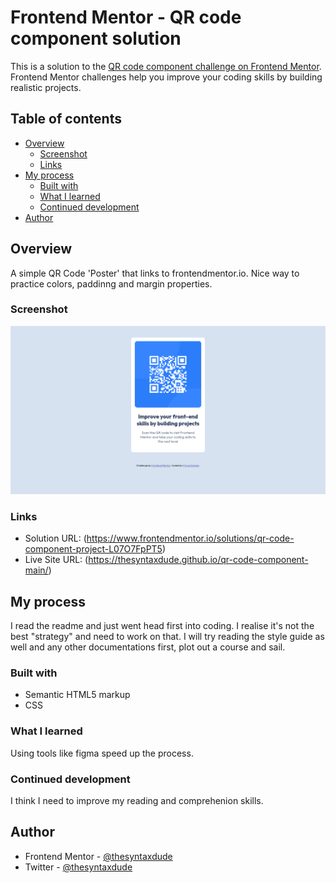 # Frontend Mentor - QR code component solution

This is a solution to the
[QR code component challenge on Frontend Mentor](https://www.frontendmentor.io/challenges/qr-code-component-iux_sIO_H).
Frontend Mentor challenges help you improve your coding skills by building
realistic projects.

## Table of contents

- [Overview](#overview)
  - [Screenshot](#screenshot)
  - [Links](#links)
- [My process](#my-process)
  - [Built with](#built-with)
  - [What I learned](#what-i-learned)
  - [Continued development](#continued-development)
- [Author](#author)

## Overview

A simple QR Code 'Poster' that links to frontendmentor.io. Nice way to practice
colors, paddinng and margin properties.

### Screenshot

![](/images/qr-code-project-screenshot.png)

### Links

- Solution URL: (https://www.frontendmentor.io/solutions/qr-code-component-project-L07O7FpPT5)
- Live Site URL: (https://thesyntaxdude.github.io/qr-code-component-main/)

## My process

I read the readme and just went head first into coding. I realise it's not the
best "strategy" and need to work on that. I will try reading the style guide as
well and any other documentations first, plot out a course and sail.

### Built with

- Semantic HTML5 markup
- CSS

### What I learned

Using tools like figma speed up the process.

### Continued development

I think I need to improve my reading and comprehenion skills.

## Author

- Frontend Mentor -
  [@thesyntaxdude](https://www.frontendmentor.io/profile/thesyntaxdude)
- Twitter - [@thesyntaxdude](https://www.twitter.com/thesyntaxdude)
